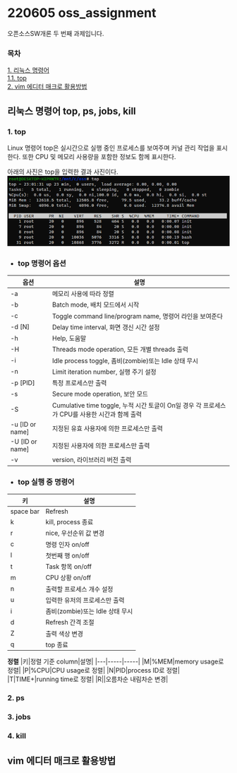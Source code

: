 # 220605 oss_assignment
 오픈소스SW개론 두 번째 과제입니다.  


 ### 목차  
 [1. 리눅스 명령어](#리눅스-명령어-top,-ps,-jobs,-kill)  
 [    1.1. top](#1.-top)  
 [2. vim 에디터 매크로 활용방법](#vim-에디터-매크로-활용방법)  



## 리눅스 명령어 top, ps, jobs, kill
### 1. top
Linux 명령어 top은 실시간으로 실행 중인 프로세스를 보여주며 커널 관리 작업을 표시한다. 또한 CPU 및 메모리 사용량을 포함한 정보도 함께 표시한다.  

아래의 사진은 top을 입력한 결과 사진이다.  
![top_image](./image/top_.PNG)

* ### top 명령어 옵션
|옵션|설명|
|---|-----|
|-a|메모리 사용에 따라 정렬|
|-b|Batch mode, 배치 모드에서 시작|
|-c|Toggle command line/program name, 명령어 라인을 보여준다|
|-d [N]|Delay time interval, 화면 갱신 시간 설정|
|-h|Help, 도움말|
|-H|Threads mode operation, 모든 개별 threads 출력|
|-i|Idle process toggle, 좀비(zombie)또는 Idle 상태 무시|
|-n|Limit iteration number, 실행 주기 설정|
|-p [PID]|특정 프로세스만 출력|
|-s|Secure mode operation, 보안 모드|
|-S|Cumulative time toggle, 누적 시간 토글이 On일 경우 각 프로세스가 CPU를 사용한 시간과 함께 출력|
|-u [ID or name]|지정된 유효 사용자에 의한 프로세스만 출력|
|-U [ID or name]|지정된 사용자에 의한 프로세스만 출력|
|-v|version, 라이브러리 버전 출력|

* ### top 실행 중 명령어
|키|설명|
|---|-----|
|space bar|Refresh|
|k|kill, process 종료|
|r|nice, 우선순위 값 변경|
|c|명령 인자 on/off|
|l|첫번째 행 on/off|
|t|Task 항목 on/off|
|m|CPU 상황 on/off|
|n|출력할 프로세스 개수 설정|
|u|입력한 유저의 프로세스만 출력|
|i|좀비(zombie)또는 Idle 상태 무시|
|d|Refresh 간격 조절|
|Z|출력 색상 변경|
|q|top 종료|

**정렬**
|키|정렬 기준 column|설명|
|---|-----|-----|
|M|%MEM|memory usage로 정렬|
|P|%CPU|CPU usage로 정렬|
|N|PID|process ID로 정렬|
|T|TIME+|running time로 정렬|
|R||오름차순 내림차순 변경|



### 2. ps

### 3. jobs

### 4. kill


## vim 에디터 매크로 활용방법
